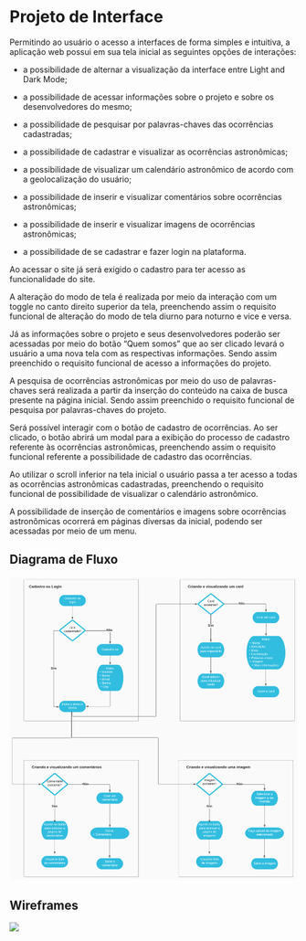 
# Projeto de Interface

Permitindo ao usuário o acesso a interfaces de forma simples e intuitiva, a aplicação web possui em sua tela inicial as seguintes opções de interações:

-   a possibilidade de alternar a visualização da interface entre  Light and Dark Mode;
    
-   a possibilidade de acessar informações sobre o projeto e sobre os desenvolvedores do mesmo;
    
-   a possibilidade de pesquisar por palavras-chaves das ocorrências cadastradas;
    
-   a possibilidade de cadastrar e visualizar as ocorrências astronômicas;

-   a possibilidade de visualizar um calendário astronômico de acordo com a geolocalização do usuário;

-   a possibilidade de inserir e visualizar comentários sobre ocorrências astronômicas;

-   a possibilidade de inserir e visualizar imagens de ocorrências astronômicas;

-   a possibilidade de se cadastrar e fazer login na plataforma.


Ao acessar o site já será exigido o cadastro para ter acesso as funcionalidade do site.
    
A alteração do modo de tela é realizada por meio da interação com um toggle no canto direito superior da tela, preenchendo assim o requisito funcional de alteração do modo de tela diurno para noturno e vice e versa.

Já as informações sobre o projeto e seus desenvolvedores poderão ser acessadas por meio do botão “Quem somos” que ao ser clicado levará o usuário a uma nova tela com as respectivas informações. Sendo assim preenchido o requisito funcional de acesso a informações do projeto.

A pesquisa de ocorrências astronômicas por meio do uso de palavras-chaves será realizada a partir da inserção do conteúdo na caixa de busca presente na página inicial. Sendo assim preenchido o requisito funcional de pesquisa por palavras-chaves do projeto.

Será possível interagir com o botão de cadastro de ocorrências. Ao ser clicado, o botão abrirá um modal para a exibição do processo de cadastro referente às ocorrências astronômicas, preenchendo assim o requisito funcional referente a possibilidade de cadastro das ocorrências.

Ao utilizar o scroll inferior na tela inicial o usuário passa a ter acesso a todas as ocorrências astronômicas cadastradas, preenchendo o requisito funcional de possibilidade de visualizar o calendário astronômico.

A possibilidade de inserção de comentários e imagens sobre ocorrências astronômicas ocorrerá em páginas diversas da inicial, podendo ser acessadas por meio de um menu. 

## Diagrama de Fluxo

<img src="img/Diagrama de fluxo.png"/>

## Wireframes
<img src="img/Wireframe"/>
